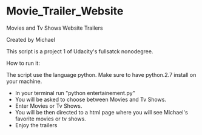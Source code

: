 # Movie_Trailer_Website

Movies and Tv Shows Website Trailers

Created by Michael

This script is a project 1 of Udacity's fullsatck nonodegree.

How to run it:

The script use the language python. Make sure to have python.2.7 install on your machine.

- In your terminal run "python entertainement.py"
- You will be asked to choose between Movies and Tv Shows.
- Enter Movies or Tv Shows.
- You will be then directed to a html page where you will see Michael's favorite movies or tv shows.
- Enjoy the trailers
